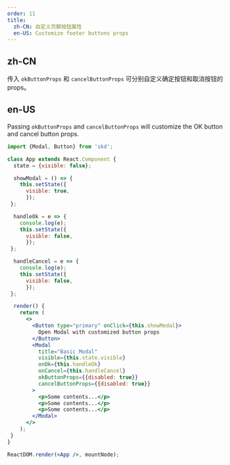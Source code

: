 ```yaml
---
order: 11
title:
  zh-CN: 自定义页脚按钮属性
  en-US: Customize footer buttons props
---
```


## zh-CN

传入 `okButtonProps` 和 `cancelButtonProps` 可分别自定义确定按钮和取消按钮的 props。

## en-US

Passing `okButtonProps` and `cancelButtonProps` will customize the OK button and cancel button props.

```jsx
import {Modal, Button} from 'skd';

class App extends React.Component {
  state = {visible: false};

  showModal = () => {
    this.setState({
      visible: true,
      });
 };

  handleOk = e => {
    console.log(e);
    this.setState({
      visible: false,
      });
 };

  handleCancel = e => {
    console.log(e);
    this.setState({
      visible: false,
      });
 };

  render() {
    return (
      <>
        <Button type="primary" onClick={this.showModal}>
          Open Modal with customized button props
        </Button>
        <Modal
          title="Basic Modal"
          visible={this.state.visible}
          onOk={this.handleOk}
          onCancel={this.handleCancel}
          okButtonProps={{disabled: true}}
          cancelButtonProps={{disabled: true}}
        >
          <p>Some contents...</p>
          <p>Some contents...</p>
          <p>Some contents...</p>
        </Modal>
      </>
    );
 }
}

ReactDOM.render(<App />, mountNode);
```
